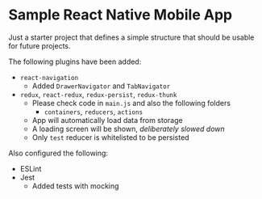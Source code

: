 Sample React Native Mobile App
==============================

Just a starter project that defines a simple structure that should be usable for future projects.

The following plugins have been added:

 * `react-navigation`
	 * Added `DrawerNavigator` and `TabNavigator`
 * `redux`, `react-redux`, `redux-persist`, `redux-thunk`
	 * Please check code in `main.js` and also the following folders
		 * `containers`, `reducers`, `actions`
	 * App will automatically load data from storage
	 * A loading screen will be shown, _deliberately slowed down_
	 * Only `test` reducer is whitelisted to be persisted

Also configured the following:

 * ESLint
 * Jest
	 * Added tests with mocking
